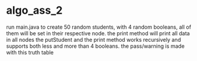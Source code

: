 # algo_ass_2

run main.java to create 50 random students, with 4 random booleans, all of them will be set in their respective node.
the print method will print all data in all nodes
the putStudent and the print method works recursively and supports both less and more than 4 booleans.
the pass/warning is made with this truth table
